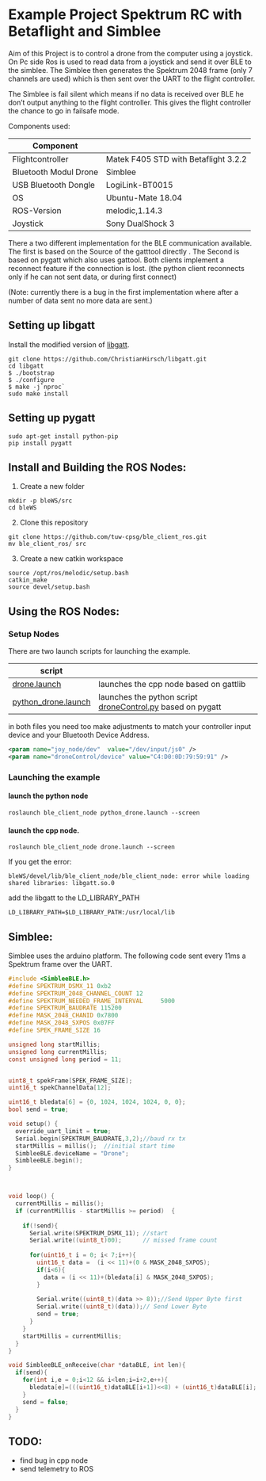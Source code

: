 # Example Project Spektrum RC with Betaflight and Simblee

Aim of this Project is to control a drone from the computer using a joystick. On Pc side Ros is used to read data from a joystick and send it over BLE to the simblee. The Simblee then generates the Spektrum 2048 frame (only 7 channels are used) which is then sent over the UART to the flight controller.

The Simblee is fail silent which means if no data is received over BLE he don’t output anything to the flight controller. This gives the flight controller the chance to go in failsafe mode.

Components used:

| Component  | |
| ------------- | ------------- |
| Flightcontroller | Matek F405 STD with Betaflight 3.2.2   |
| Bluetooth Modul Drone | Simblee |
| USB Bluetooth Dongle | LogiLink-BT0015 |
| OS | Ubuntu-Mate 18.04 |
| ROS-Version | melodic,1.14.3 |
| Joystick | Sony DualShock 3 |


There a two different implementation for the BLE communication available. The first is based on the Source of the gatttool directly . The Second is based on pygatt which also uses gattool. Both clients implement a reconnect feature if the connection is lost. (the python client reconnects only if he can not sent data, or during first connect)

(Note: currently there is a bug in the first implementation where after a number of data sent no more data are sent.) 

## Setting up libgatt
Install the modified version of [libgatt](https://github.com/ChristianHirsch/libgatt).
```
git clone https://github.com/ChristianHirsch/libgatt.git
cd libgatt
$ ./bootstrap
$ ./configure
$ make -j`nproc`
sudo make install
```
## Setting up pygatt
```
sudo apt-get install python-pip
pip install pygatt
```
## Install and Building the ROS Nodes:

1. Create a new folder
```
mkdir -p bleWS/src
cd bleWS
```
2. Clone this repository 
```
git clone https://github.com/tuw-cpsg/ble_client_ros.git
mv ble_client_ros/ src
```
3. Create a new catkin workspace
```
source /opt/ros/melodic/setup.bash
catkin_make
source devel/setup.bash
```
## Using the ROS Nodes:
### Setup Nodes
There are two launch scripts for launching the example.

| script  | |
| ------------- | ------------- |
| [drone.launch](ble_client_node/launch/drone.launch) | launches the cpp node based on gattlib   |
| [python_drone.launch](ble_client_node/launch/python_drone.launch) | launches the python script [droneControl.py](ble_client_node/scripts/droneControl.py)  based on pygatt |

in both files you need too make adjustments to match your controller input device and your Bluetooth Device Address.
```xml
<param name="joy_node/dev"  value="/dev/input/js0" /> 
<param name="droneControl/device" value="C4:D0:0D:79:59:91" />
```
### Launching the example
#### launch the python node
```
roslaunch ble_client_node python_drone.launch --screen
``` 
#### launch the cpp node.
```
roslaunch ble_client_node drone.launch --screen
```

If you get the error:
```
bleWS/devel/lib/ble_client_node/ble_client_node: error while loading shared libraries: libgatt.so.0
```
add the libgatt to the LD_LIBRARY_PATH
```
LD_LIBRARY_PATH=$LD_LIBRARY_PATH:/usr/local/lib
```

## Simblee:
Simblee uses the arduino platform. The following code sent every 11ms a Spektrum frame over the UART.

```c
#include <SimbleeBLE.h>
#define SPEKTRUM_DSMX_11 0xb2
#define SPEKTRUM_2048_CHANNEL_COUNT 12
#define SPEKTRUM_NEEDED_FRAME_INTERVAL     5000
#define SPEKTRUM_BAUDRATE 115200
#define MASK_2048_CHANID 0x7800 
#define MASK_2048_SXPOS 0x07FF 
#define SPEK_FRAME_SIZE 16

unsigned long startMillis; 
unsigned long currentMillis;
const unsigned long period = 11; 


uint8_t spekFrame[SPEK_FRAME_SIZE];
uint16_t spekChannelData[12];

uint16_t bledata[6] = {0, 1024, 1024, 1024, 0, 0};
bool send = true;

void setup() {
  override_uart_limit = true; 
  Serial.begin(SPEKTRUM_BAUDRATE,3,2);//baud rx tx
  startMillis = millis();  //initial start time 
  SimbleeBLE.deviceName = "Drone";
  SimbleeBLE.begin();
}



void loop() {
  currentMillis = millis(); 
  if (currentMillis - startMillis >= period)  {
    
    if(!send){     
      Serial.write(SPEKTRUM_DSMX_11); //start 
      Serial.write((uint8_t)00);      // missed frame count
  
      for(uint16_t i = 0; i< 7;i++){
        uint16_t data =  (i << 11)+(0 & MASK_2048_SXPOS);
        if(i<6){
          data = (i << 11)+(bledata[i] & MASK_2048_SXPOS);
        }
        
        Serial.write((uint8_t)(data >> 8));//Send Upper Byte first
        Serial.write((uint8_t)(data));// Send Lower Byte
        send = true;
      }
    }
    startMillis = currentMillis; 
  }
}

void SimbleeBLE_onReceive(char *dataBLE, int len){
  if(send){ 
    for(int i,e = 0;i<12 && i<len;i=i+2,e++){
      bledata[e]=(((uint16_t)dataBLE[i+1])<<8) + (uint16_t)dataBLE[i]; // little Endien
    } 
    send = false;
  }
}
```
## TODO: 
* find bug in cpp node
* send telemetry to ROS  
